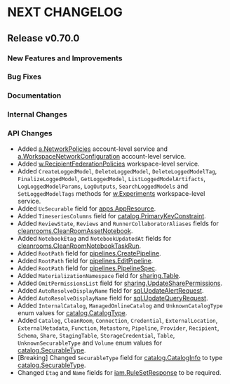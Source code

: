 # NEXT CHANGELOG

## Release v0.70.0

### New Features and Improvements

### Bug Fixes

### Documentation

### Internal Changes

### API Changes
* Added [a.NetworkPolicies](https://pkg.go.dev/github.com/databricks/databricks-sdk-go/service/settings#NetworkPoliciesAPI) account-level service and [a.WorkspaceNetworkConfiguration](https://pkg.go.dev/github.com/databricks/databricks-sdk-go/service/settings#WorkspaceNetworkConfigurationAPI) account-level service.
* Added [w.RecipientFederationPolicies](https://pkg.go.dev/github.com/databricks/databricks-sdk-go/service/sharing#RecipientFederationPoliciesAPI) workspace-level service.
* Added `CreateLoggedModel`, `DeleteLoggedModel`, `DeleteLoggedModelTag`, `FinalizeLoggedModel`, `GetLoggedModel`, `ListLoggedModelArtifacts`, `LogLoggedModelParams`, `LogOutputs`, `SearchLoggedModels` and `SetLoggedModelTags` methods for [w.Experiments](https://pkg.go.dev/github.com/databricks/databricks-sdk-go/service/ml#ExperimentsAPI) workspace-level service.
* Added `UcSecurable` field for [apps.AppResource](https://pkg.go.dev/github.com/databricks/databricks-sdk-go/service/apps#AppResource).
* Added `TimeseriesColumns` field for [catalog.PrimaryKeyConstraint](https://pkg.go.dev/github.com/databricks/databricks-sdk-go/service/catalog#PrimaryKeyConstraint).
* Added `ReviewState`, `Reviews` and `RunnerCollaboratorAliases` fields for [cleanrooms.CleanRoomAssetNotebook](https://pkg.go.dev/github.com/databricks/databricks-sdk-go/service/cleanrooms#CleanRoomAssetNotebook).
* Added `NotebookEtag` and `NotebookUpdatedAt` fields for [cleanrooms.CleanRoomNotebookTaskRun](https://pkg.go.dev/github.com/databricks/databricks-sdk-go/service/cleanrooms#CleanRoomNotebookTaskRun).
* Added `RootPath` field for [pipelines.CreatePipeline](https://pkg.go.dev/github.com/databricks/databricks-sdk-go/service/pipelines#CreatePipeline).
* Added `RootPath` field for [pipelines.EditPipeline](https://pkg.go.dev/github.com/databricks/databricks-sdk-go/service/pipelines#EditPipeline).
* Added `RootPath` field for [pipelines.PipelineSpec](https://pkg.go.dev/github.com/databricks/databricks-sdk-go/service/pipelines#PipelineSpec).
* Added `MaterializationNamespace` field for [sharing.Table](https://pkg.go.dev/github.com/databricks/databricks-sdk-go/service/sharing#Table).
* Added `OmitPermissionsList` field for [sharing.UpdateSharePermissions](https://pkg.go.dev/github.com/databricks/databricks-sdk-go/service/sharing#UpdateSharePermissions).
* Added `AutoResolveDisplayName` field for [sql.UpdateAlertRequest](https://pkg.go.dev/github.com/databricks/databricks-sdk-go/service/sql#UpdateAlertRequest).
* Added `AutoResolveDisplayName` field for [sql.UpdateQueryRequest](https://pkg.go.dev/github.com/databricks/databricks-sdk-go/service/sql#UpdateQueryRequest).
* Added `InternalCatalog`, `ManagedOnlineCatalog` and `UnknownCatalogType` enum values for [catalog.CatalogType](https://pkg.go.dev/github.com/databricks/databricks-sdk-go/service/catalog#CatalogType).
* Added `Catalog`, `CleanRoom`, `Connection`, `Credential`, `ExternalLocation`, `ExternalMetadata`, `Function`, `Metastore`, `Pipeline`, `Provider`, `Recipient`, `Schema`, `Share`, `StagingTable`, `StorageCredential`, `Table`, `UnknownSecurableType` and `Volume` enum values for [catalog.SecurableType](https://pkg.go.dev/github.com/databricks/databricks-sdk-go/service/catalog#SecurableType).
* [Breaking] Changed `SecurableType` field for [catalog.CatalogInfo](https://pkg.go.dev/github.com/databricks/databricks-sdk-go/service/catalog#CatalogInfo) to type [catalog.SecurableType](https://pkg.go.dev/github.com/databricks/databricks-sdk-go/service/catalog#SecurableType).
* Changed `Etag` and `Name` fields for [iam.RuleSetResponse](https://pkg.go.dev/github.com/databricks/databricks-sdk-go/service/iam#RuleSetResponse) to be required.
